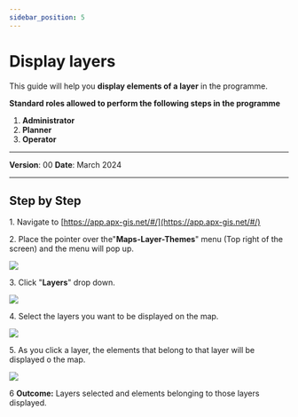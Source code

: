 ```yaml
---
sidebar_position: 5
---
```


# Display layers

This guide will help you **display elements of a layer** in the programme.

**Standard roles allowed to perform the following steps in the programme**

1.	**Administrator**
2.  **Planner**
3. **Operator**

------------

**Version**: 00
**Date**: March 2024

------------
## **Step by Step**

1\. Navigate to [https://app.apx-gis.net/#/](https://app.apx-gis.net/#/)


2\. Place the pointer over the"**Maps-Layer-Themes**" menu (Top right of the screen) and the menu will pop up.

![](https://ajeuwbhvhr.cloudimg.io/colony-recorder.s3.amazonaws.com/files/2024-01-25/697cf4c2-ddbd-4784-856d-363384aa515c/user_cropped_screenshot.jpeg?tl_px=0,0&br_px=814,769&force_format=png&width=1120.0&wat=1&wat_opacity=1&wat_gravity=northwest&wat_url=https://colony-recorder.s3.amazonaws.com/images/watermarks/14B8A6_standard.png&wat_pad=1037,86)


3\. Click "**Layers**" drop down.

![](https://ajeuwbhvhr.cloudimg.io/colony-recorder.s3.amazonaws.com/files/2024-01-25/f8b51ced-3b96-424d-948d-c32bce85e663/user_cropped_screenshot.jpeg?tl_px=0,0&br_px=951,769&force_format=png&width=1120.0&wat=1&wat_opacity=1&wat_gravity=northwest&wat_url=https://colony-recorder.s3.amazonaws.com/images/watermarks/14B8A6_standard.png&wat_pad=616,224)


4\. Select the layers you want to be displayed on the map.

![](https://ajeuwbhvhr.cloudimg.io/colony-recorder.s3.amazonaws.com/files/2024-01-25/30567b46-b3ca-4c51-bfbb-747c3356db6e/ascreenshot.jpeg?tl_px=993,112&br_px=1819,573&force_format=png&width=826&wat_scale=73&wat=1&wat_opacity=1&wat_gravity=northwest&wat_url=https://colony-recorder.s3.amazonaws.com/images/watermarks/14B8A6_standard.png&wat_pad=409,204)


5\. As you click a layer, the elements that belong to that layer will be displayed o the map.

![](https://ajeuwbhvhr.cloudimg.io/colony-recorder.s3.amazonaws.com/files/2024-01-25/4cf704b5-f53b-4018-a186-629bf5ca4d93/ascreenshot.jpeg?tl_px=993,90&br_px=1819,551&force_format=png&width=826&wat_scale=73&wat=1&wat_opacity=1&wat_gravity=northwest&wat_url=https://colony-recorder.s3.amazonaws.com/images/watermarks/14B8A6_standard.png&wat_pad=402,204)

6
**Outcome:** Layers selected and elements belonging to those layers displayed.


